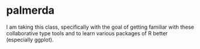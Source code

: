 # palmerda
I am taking this class, specifically with the goal of getting familiar with these collaborative type tools and to learn various packages of R better (especially ggplot). 
